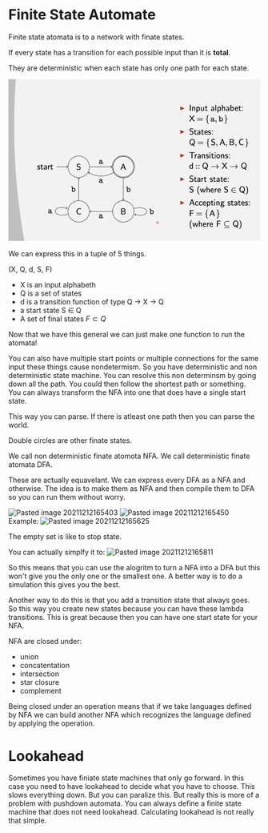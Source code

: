 # Finite State Automate

Finite state atomata is to a network with finate states. 

If every state has a transition for each possible input than it is **total**.

They are deterministic when each state has only one path for each state.

![Pasted image 20211212163706](images/Pasted%20image%2020211212163706.webp)

We can express this in a tuple of 5 things.

(X, Q, d, S, F)

- X is an input alphabeth 
- Q is a set of states
- d is a transition function of type Q -> X -> Q
- a start state S $\in$ Q
- A set of final states $F \subset Q$

Now that we have this general we can just make one function to run the atomata!

You can also have multiple start points or multiple connections for the same input these things cause nondetermism. So you have deterministic and non deterministic state machine.   You can resolve this non determinsm by going down all the path. You could then follow the shortest path or something. You can always transform the NFA into one that does have a single start state.  

This way you can parse. If there is atleast one path then you can parse the world.

Double circles are other finate states. 


We call non deterministic finate atomota NFA.
We call deterministic finate atomata DFA.

These are actually equavelant. We can express every DFA as a NFA and otherwise. The idea is to make them as NFA and then compile them to DFA so you can run them without worry.  

![Pasted image 20211212165403](Pasted%20image%2020211212165403.webp)
![Pasted image 20211212165450](Pasted%20image%2020211212165450.webp)
Example:
![Pasted image 20211212165625](Pasted%20image%2020211212165625.webp)

The empty set is like to stop state. 

You can actually simplfy it to:
![Pasted image 20211212165811](Pasted%20image%2020211212165811.webp)

So this means that you can use the alogritm to turn a NFA into a DFA but this won't give you the only one or the smallest one. A better way is to do a simulation this gives you the best. 

Another way to do this is that you add a transition state that always goes. So this way you create new states because you can have these lambda transitions.  This is great because then you can have one start state for your NFA. 

NFA are closed under:
- union
- concatentation
- intersection
- star closure
- complement

Being closed under an operation means that if we take languages defined by NFA we can build another NFA which recognizes the language defined by applying the operation.

# Lookahead 
Sometimes you have finiate state machines that only go forward. In this case you need to have lookahead to decide what you have to choose. This slows everything down. But you can paralize this. But really this is more of a problem with pushdown automata. You can always define a finite state machine that does not need lookahead. Calculating lookahead is not really that simple. 

